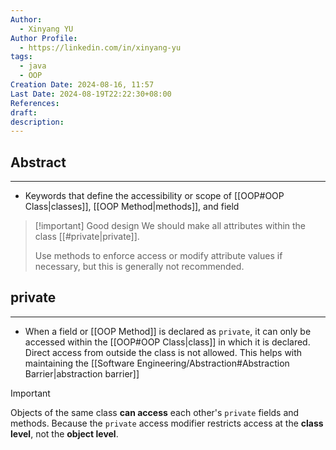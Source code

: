 ```yaml
---
Author:
  - Xinyang YU
Author Profile:
  - https://linkedin.com/in/xinyang-yu
tags:
  - java
  - OOP
Creation Date: 2024-08-16, 11:57
Last Date: 2024-08-19T22:22:30+08:00
References: 
draft: 
description: 
---
```

## Abstract
---
- Keywords that define the accessibility or scope of [[OOP#OOP Class|classes]], [[OOP Method|methods]], and field

>[!important] Good design
> We should make all attributes within the class [[#private|private]]. 
> 
> Use methods to enforce access or modify attribute values if necessary, but this is generally not recommended.

## private
---
- When a field or [[OOP Method]] is declared as `private`, it can only be accessed within the [[OOP#OOP Class|class]] in which it is declared. Direct access from outside the class is not allowed. This helps with maintaining the [[Software Engineering/Abstraction#Abstraction Barrier|abstraction barrier]]

>[!important]
> Objects of the same class **can access** each other's `private` fields and methods. Because the `private` access modifier restricts access at the **class level**, not the **object level**.